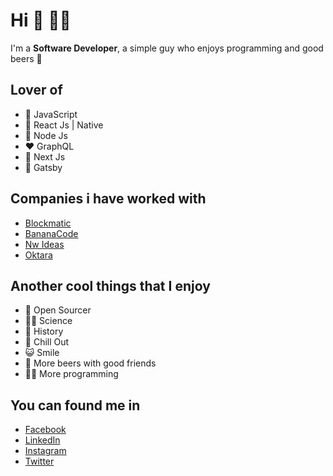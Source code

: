 # Hi 👋 👨‍💻

I'm a **Software Developer**, a simple guy who enjoys programming
and good beers 🍺

## Lover of

- 💛 JavaScript
- 💙 React Js | Native
- 💚 Node Js
- ❤️ GraphQL
- 🖤 Next Js
- 💜 Gatsby

## Companies i have worked with

- [Blockmatic](https://blockmatic.io/)
- [BananaCode](https://bananacode.co/)
- [Nw Ideas](https://www.leftfieldlabs.com)
- [Oktara](https://oktara.com/)

## Another cool things that I enjoy

- 💚 Open Sourcer
- 👨‍🔬 Science
- 📜 History
- 🦄 Chill Out
- 😺 Smile
- 🍻 More beers with good friends
- 👨‍💻 More programming

## You can found me in

- [Facebook](https://www.facebook.com/profile.php?id=100006145338073)
- [LinkedIn](https://www.linkedin.com/in/pabloobandodev)
- [Instagram](https://www.instagram.com/pabloobando.dev/)
- [Twitter](https://www.twitter.com/pabloobandodev/)
